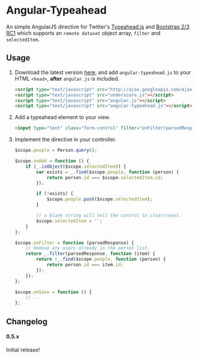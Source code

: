 # Angular-Typeahead

An simple AngularJS directive for Twitter's [Typeahead.js](https://github.com/twitter/typeahead.js) and [Bootstrap 2/3 RC1](http://getbootstrap.com/) which supports an `remote dataset` object array, `filter` and `selectedItem`.

## Usage

1. Download the latest version [here](https://github.com/icereval/angular-typeahead), and add `angular-typeahead.js` to your HTML `<head>`, **after** `angular.js` is included.

    ```html
    <script type="text/javascript" src="http://ajax.googleapis.com/ajax/libs/jquery/1.9.1/jquery.min.js"></script>
    <script type="text/javascript" src="underscore.js"></script>
    <script type="text/javascript" src="angular.js"></script>
    <script type="text/javascript" src="angular-typeahead.js"></script>
    ```

2. Add a typeahead element to your view.

    ```html
    <input type="text" class="form-control" filter="onFilter(parsedResponse)" selected-item="selectedItem" url="api/person/?name=%QUERY" value-key="name" ng-typeahead>
    ```

3. Implement the directive in your controller.

    ```javascript
    $scope.people = Person.query();
    
    $scope.onAdd = function () {
        if (_.isObject($scope.selectedItem)) {
            var exists = _.find($scope.people, function (person) {
                return person.id === $scope.selectedItem.id;
            });
    
            if (!exists) {
                $scope.people.push($scope.selectedItem);
            }
    
            // a blank string will tell the control to clear/reset.
            $scope.selectedItem = '';
        }
    };

    $scope.onFilter = function (parsedResponse) {
        // Remove any users already in the person list.
        return _.filter(parsedResponse, function (item) {
            return !_.find($scope.people, function (person) {
                return person.id === item.id;
            });
        });
    };
    
    $scope.onSave = function () {
        // ...
    };
    ```

## Changelog

#### 0.5.x

Initial release!
